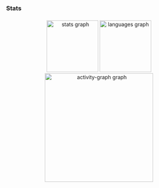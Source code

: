 <h3 align="left">Stats</h3>

###

<div align="center">
  <img src="https://github-readme-stats.vercel.app/api?username=Jonathantkl&hide_title=false&hide_rank=false&show_icons=true&include_all_commits=true&count_private=true&disable_animations=false&theme=noctis_minimus&locale=en&hide_border=true&order=1" height="140" alt="stats graph"  />
  <img src="https://github-readme-stats.vercel.app/api/top-langs?username=Jonathantkl&locale=en&hide_title=false&layout=compact&card_width=320&langs_count=5&theme=noctis_minimus&hide_border=true&order=2" height="140" alt="languages graph"  />
  <img src="https://github-readme-activity-graph.vercel.app/graph?username=Jonathantkl&radius=16&theme=noctis-minimus&area=true&order=5&hide_border=true&hide_title=false" height="294" alt="activity-graph graph"  />
</div>

###
